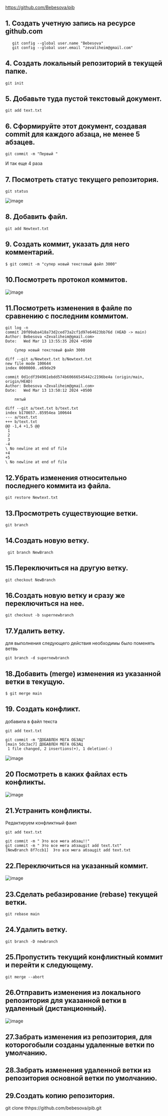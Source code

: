 https://github.com/Bebesova/pib
## 1. Создать учетную запись на ресурсе github.com
```
   git config --global user.name "Bebesova"
   git config --global user.email "zevaliheim@gmail.com"
```
## 4. Создать локальный репозиторий в текущей папке. 
```
git init
```
## 5. Добавьте туда пустой текстовый документ. 
```
git add text.txt
```
## 6. Сформируйте этот документ, создавая commit для каждого абзаца, не  менее 5 абзацев. 
```
git commit -m "Первый "
```
И так еще 4 раза

## 7. Посмотреть статус текущего репозитория. 
```
git status
```
![image](https://github.com/Bebesova/pib/blob/main/Screenshot_7.png)

## 8. Добавить файл. 
```
git add Newtext.txt
```
## 9. Создать коммит, указать для него комментарий. 
```
$ git commit -m "супер новый текстовый файл 3000"
```
## 10.Посмотреть протокол коммитов.
![image](https://github.com/Bebesova/pib/blob/main/Screenshot_9.png)
 
## 11.Посмотреть изменения в файле по сравнению с последним коммитом.  
```
git log -n
commit 20f09aba418a73d2ced73a2cf1d97e64623bb76d (HEAD -> main)
Author: Bebesova <Zevaliheim@gmail.com>
Date:   Wed Mar 13 13:55:35 2024 +0500

    Супер новый текстовый файл 3000

diff --git a/Newtext.txt b/Newtext.txt
new file mode 100644
index 0000000..e69de29

commit 0d1cdf394961ebdd574b60666545442c2196be4a (origin/main, origin/HEAD)
Author: Bebesova <Zevaliheim@gmail.com>
Date:   Wed Mar 13 13:50:12 2024 +0500

    пятый

diff --git a/text.txt b/text.txt
index b178657..85954ea 100644
--- a/text.txt
+++ b/text.txt
@@ -1,4 +1,5 @@
 1
 2
 3
-4
\ No newline at end of file
+4
+5
\ No newline at end of file
```
## 12.Убрать изменения относительно последнего коммита из файла. 
```
git restore Newtext.txt
```
## 13.Просмотреть существующие ветки. 
```
git branch
```
## 14.Создать новую ветку. 
```
 git branch NewBranch
```
## 15.Переключиться на другую ветку. 
```
git checkout NewBranch
```
## 16.Создать новую ветку и сразу же переключиться на нее. 
```
git checkout -b supernewbranch
```
## 17.Удалить ветку.  
для выполнения следующего действия необходимы было поменять ветвь 
```
git branch -d supernewbranch
```
## 18.Добавить (merge) изменения из указанной ветки в текущую. 
```
$ git merge main
```
## 19. Создать конфликт. 
добавила в файл текста
```
git add text.txt

git commit -m "ДОБАВЛЕН МЕГА ОБЗАЦ"
[main 5dc3ac7] ДОБАВЛЕН МЕГА ОБЗАЦ
 1 file changed, 2 insertions(+), 1 deletion(-)
```
![image](https://github.com/Bebesova/pib/blob/main/Screenshot_12.png)

## 20 Посмотреть в каких файлах есть конфликты. 
![image](https://github.com/Bebesova/pib/blob/main/Screenshot_13.png)
## 21.Устранить конфликты. 
Редактируем конфликтный фаил 
```
git add text.txt

git commit -m " Это все мега абзац!!"
git commit -m " Это все мега абзацgit add text.txt"
[NewBranch 8f7ccb1]  Это все мега абзацgit add text.txt
```
## 22.Переключиться на указанный коммит. 
![image](https://github.com/Bebesova/pib/blob/main/Screenshot_14.png)
## 23.Сделать ребазирование (rebase) текущей ветки. 
```
git rebase main
```
## 24.Удалить ветку.
```
git branch -D newbranch
```
## 25.Пропустить текущий конфликтный коммит и перейти к следующему. 
```
git merge --abort
```
## 26.Отправить изменения из локального репозитория для указанной ветки в удаленный (дистанционный). 
![image](https://github.com/Bebesova/pib/blob/main/Screenshot_15.png)
## 27.Забрать изменения из репозитория, для которогобыли созданы удаленные ветки по умолчанию. 

## 28.Забрать изменения удаленной ветки из репозитория основной ветки по умолчанию. 

## 29.Создать копию репозитория.
git clone thhps://github.com/bebesova/pib.git
